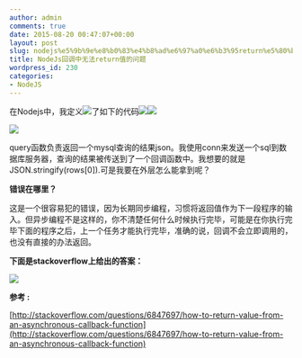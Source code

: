 ```yaml
---
author: admin
comments: true
date: 2015-08-20 00:47:07+00:00
layout: post
slug: nodejs%e5%9b%9e%e8%b0%83%e4%b8%ad%e6%97%a0%e6%b3%95return%e5%80%bc%e7%9a%84%e9%97%ae%e9%a2%98
title: NodeJs回调中无法return值的问题
wordpress_id: 230
categories:
- NodeJS
---
```


在Nodejs中，我定义![](file:///C:/Users/tobi/AppData/Local/YNote/data/1252804799@qq.com/4fa7bc42d7e445bb8b2b5f1324a3d091/clipboard.png)了如下的代码![](file:///C:/Users/tobi/AppData/Local/YNote/data/1252804799@qq.com/4fa7bc42d7e445bb8b2b5f1324a3d091/clipboard.png)![](file:///C:/Users/tobi/AppData/Local/YNote/data/1252804799@qq.com/4fa7bc42d7e445bb8b2b5f1324a3d091/clipboard.png)

![](http://okuers-wordpress.stor.sinaapp.com/uploads/2015/08/clipboard.png)

query函数负责返回一个mysql查询的结果json。我使用conn来发送一个sql到数据库服务器，查询的结果被传送到了一个回调函数中。我想要的就是JSON.stringify(rows[0]).可是我要在外层怎么能拿到呢？

**错误在哪里？**

这是一个很容易犯的错误，因为长期同步编程，习惯将返回值作为下一段程序的输入。但异步编程不是这样的，你不清楚任何什么时候执行完毕，可能是在你执行完毕下面的程序之后，上一个任务才能执行完毕，准确的说，回调不会立即调用的，也没有直接的办法返回。

**下面是stackoverflow上给出的答案：**

![](http://okuers-wordpress.stor.sinaapp.com/uploads/2015/08/clipboard1.png)



**参考 :**

[http://stackoverflow.com/questions/6847697/how-to-return-value-from-an-asynchronous-callback-function](http://stackoverflow.com/questions/6847697/how-to-return-value-from-an-asynchronous-callback-function)

